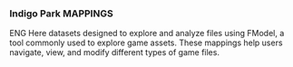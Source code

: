 ### Indigo Park MAPPINGS
ENG
Here datasets designed to explore and analyze files using FModel, a tool commonly used to explore game assets. These mappings help users navigate, view, and modify different types of game files.
